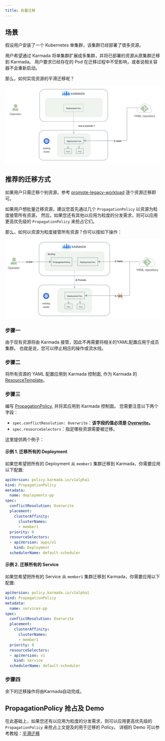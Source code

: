 ```yaml
---
title: 批量迁移
---
```


## 场景

假设用户安装了一个 Kubernetes 单集群，该集群已经部署了很多资源。

用户希望通过 Karmada 将单集群扩展成多集群，并将已部署的资源从原集群迁移到 Karmada。 用户要求已经存在的 Pod 在迁移过程中不受影响，或者说相关容器不会重新启动。

那么，如何实现资源的平滑迁移呢？


![](../../resources/administrator/migrate-in-batch-1.jpg)

## 推荐的迁移方式

如果用户只需迁移个别资源，参考 [promote-legacy-workload](./promote-legacy-workload) 逐个资源迁移即可。

如果用户想批量迁移资源，建议您首先通过几个 `PropagationPolicy` 以资源为粒度接管所有资源，
然后，如果您还有其他以应用为粒度的分发需求，则可以应用更高优先级的 `PropagationPolicy` 来抢占它们。

那么，如何以资源为粒度接管所有资源？你可以按如下操作：

![](../../resources/administrator/migrate-in-batch-2.jpg)

### 步骤一

由于现有资源将由 Karmada 接管，因此不再需要将相关的YAML配置应用于成员集群。 也就是说，您可以停止相应的操作或流水线。

### 步骤二

将所有资源的 YAML 配置应用到 Karmada 控制面, 作为 Karmada 的 [ResourceTemplate](https://karmada.io/docs/core-concepts/concepts#resource-template)。

### 步骤三

编写 [PropagationPolicy](https://karmada.io/docs/core-concepts/concepts#propagation-policy), 并将其应用到 Karmada 控制面。 您需要注意以下两个字段：

* `spec.conflictResolution: Overwrite`：**该字段的值必须是 [Overwrite](https://github.com/karmada-io/karmada/blob/master/docs/proposals/migration/design-of-seamless-cluster-migration-scheme.md#proposal)。**
* `spec.resourceSelectors`：指定哪些资源需要被迁移。

这里提供两个例子：

#### 示例 1. 迁移所有的 Deployment

如果您希望把所有的 Deployment 从 `member1` 集群迁移到 Karmada，你需要应用以下配置:

```yaml
apiVersion: policy.karmada.io/v1alpha1
kind: PropagationPolicy
metadata:
  name: deployments-pp
spec:
  conflictResolution: Overwrite
  placement:
    clusterAffinity:
      clusterNames:
      - member1
  priority: 0
  resourceSelectors:
  - apiVersion: apps/v1
    kind: Deployment
  schedulerName: default-scheduler
```

#### 示例 2. 迁移所有的 Service

如果您希望把所有的 Service 从 `member1` 集群迁移到 Karmada，你需要应用以下配置:

```yaml
apiVersion: policy.karmada.io/v1alpha1
kind: PropagationPolicy
metadata:
  name: services-pp
spec:
  conflictResolution: Overwrite
  placement:
    clusterAffinity:
      clusterNames:
      - member1
  priority: 0
  resourceSelectors:
  - apiVersion: v1
    kind: Service
  schedulerName: default-scheduler
```

### 步骤四

余下的迁移操作将由Karmada自动完成。

## PropagationPolicy 抢占及 Demo

在此基础上，如果您还有以应用为粒度的分发需求，则可以应用更高优先级的 `PropagationPolicy` 来抢占上文提及的用于迁移的 Policy。
详细的 Demo 可以参考教程：[平滑迁移](../../tutorials/resource-migration.md)
